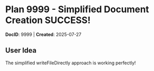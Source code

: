 # Plan 9999 - Simplified Document Creation SUCCESS!
**DocID**: 9999 | **Created**: 2025-07-27

## User Idea
The simplified writeFileDirectly approach is working perfectly!
